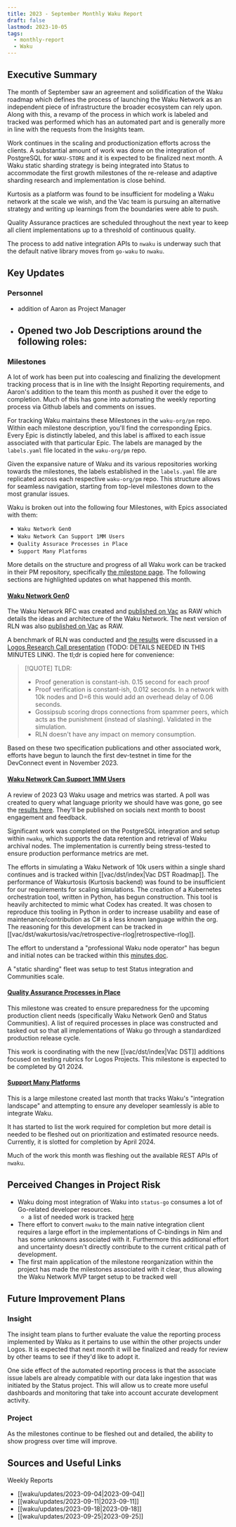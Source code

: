 ```yaml
---
title: 2023 - September Monthly Waku Report
draft: false
lastmod: 2023-10-05
tags:
  - monthly-report
  - Waku
---
```

## Executive Summary
The month of September saw an agreement and solidification of the Waku roadmap which defines the process of launching the Waku Network as an independent piece of infrastructure the broader ecosystem can rely upon. Along with this, a revamp of the process in which work is labeled and tracked was performed which has an automated part and is generally more in line with the requests from the Insights team. 

Work continues in the scaling and productionization efforts across the clients. A substantial amount of work was done on the integration of PostgreSQL for `WAKU-STORE` and it is expected to be finalized next month. A Waku static sharding strategy is being integrated into Status to accommodate the first growth milestones of the re-release and adaptive sharding research and implementation is close behind. 

Kurtosis as a platform was found to be insufficient for modeling a Waku network at the scale we wish, and the Vac team is pursuing an alternative strategy and writing up learnings from the boundaries were able to push. 

Quality Assurance practices are scheduled throughout the next year to keep all client implementations up to a threshold of continuous quality. 

The process to add native integration APIs to `nwaku` is underway such that the default native library moves from `go-waku` to `nwaku`.
## Key Updates

### Personnel
- addition of Aaron as Project Manager
- Opened two Job Descriptions around the following roles:
	- 

### Milestones
A lot of work has been put into coalescing and finalizing the development tracking process that is in line with the Insight Reporting requirements, and Aaron's addition to the team this month as pushed it over the edge to completion. Much of this has gone into automating the weekly reporting process via Github labels and comments on issues. 

For tracking Waku maintains these Milestones in the `waku-org/pm` repo. Within each milestone description, you'll find the corresponding Epics. Every Epic is distinctly labeled, and this label is affixed to each issue associated with that particular Epic. The labels are managed by the `labels.yaml` file located in the `waku-org/pm` repo. 

Given the expansive nature of Waku and its various repositories working towards the milestones, the labels established in the `labels.yaml` file are replicated across each respective `waku-org/pm` repo. This structure allows for seamless navigation, starting from top-level milestones down to the most granular issues.

Waku is broken out into the following four Milestones, with Epics associated with them:
- `Waku Network Gen0`
- `Waku Network Can Support 1MM Users`
- `Quality Assurace Processes in Place`
- `Support Many Platforms`

More details on the structure and progress of all Waku work can be tracked in their PM repository, specifically [the milestone page](https://github.com/waku-org/pm/milestones). The following sections are highlighted updates on what happened this month.

#### [Waku Network Gen0](https://github.com/waku-org/pm/issues/50)
The Waku Network RFC was created and [published on Vac](https://rfc.vac.dev/spec/64/) as RAW which details the ideas and architecture of the Waku Network. The next version of RLN was also [published on Vac](https://rfc.vac.dev/spec/58/) as RAW.

A benchmark of RLN was conducted and [the results](https://github.com/waku-org/research/issues/23) were discussed in a [Logos Research Call presentation](https://minutes.logos.co/logos/logos-research-call-notes#september-27) (TODO: DETAILS NEEDED IN THIS MINUTES LINK). The tl;dr is copied here for convenience:

> [!QUOTE] TLDR:
>
>
>- Proof generation is constant-ish. 0.15 second for each proof
>- Proof verification is constant-ish, 0.012 seconds. In a network with 10k nodes and D=6 this would add an overhead delay of 0.06 seconds.
>- Gossipsub scoring drops connections from spammer peers, which acts as the punishment (instead of slashing). Validated in the simulation.
>- RLN doesn't have any impact on memory consumption.

Based on these two specification publications and other associated work, efforts have begun to launch the first dev-testnet in time for the DevConnect event in November 2023.

#### [Waku Network Can Support 1MM Users](https://github.com/waku-org/pm/issues/83)
A review of 2023 Q3 Waku usage and metrics was started. A poll was created to query what language priority we should have was gone, go see the [results here](). They'll be published on socials next month to boost engagement and feedback. 

Significant work was completed on the PostgreSQL integration and setup within `nwaku`, which supports the data retention and retrieval of Waku archival nodes. The implementation is currently being stress-tested to ensure production performance metrics are met. 

The efforts in simulating a Waku Network of 10k users within a single shard continues and is tracked within [[vac/dst/index|Vac DST Roadmap]]. The performance of Wakurtosis (Kurtosis backend) was found to be insufficient for our requirements for scaling simulations. The creation of a Kubernetes orchestration tool, written in Python, has begun construction. This tool is heavily architected to mimic what Codex has created. It was chosen to reproduce this tooling in Python in order to increase usability and ease of maintenance/contribution as C# is a less known language within the org. The reasoning for this development can be tracked in [[vac/dst/wakurtosis/vac/retrospective-rlog|retrospective-rlog]].

The effort to understand a "professional Waku node operator" has begun and initial notes can be tracked within this [minutes doc](https://notes.status.im/node-operators-meeting). 

A "static sharding" fleet was setup to test Status integration and Communities scale. 
#### [Quality Assurance Processes in Place](https://github.com/waku-org/pm/issues/73)
This milestone was created to ensure preparedness for the upcoming production client needs (specifically Waku Network Gen0 and Status Communities). A list of required processes in place was constructed and tasked out so that all implementations of Waku go through a standardized production release cycle. 

This work is coordinating with the new [[vac/dst/index|Vac DST]] additions focused on testing rubrics for Logos Projects. This milestone is expected to be completed by Q1 2024. 
#### [Support Many Platforms](https://github.com/waku-org/pm/issues/42)
This is a large milestone created last month that tracks Waku's "integration landscape" and attempting to ensure any developer seamlessly is able to integrate Waku. 

It has started to list the work required for completion but more detail is needed to be fleshed out on prioritization and estimated resource needs. Currently, it is slotted for completion by April 2024. 

Much of the work this month was fleshing out the available REST APIs of `nwaku`. 


## Perceived Changes in Project Risk
- Waku doing most integration of Waku into `status-go` consumes a lot of Go-related developer resources.
	- a list of needed work is tracked [here](https://github.com/status-im/status-go/issues/4057)
- There effort to convert `nwaku` to the main native integration client requires a large effort in the implementations of C-bindings in Nim and has some unknowns associated with it. Furthermore this additional effort and uncertainty doesn't directly contribute to the current critical path of development. 
- The first main application of the milestone reorganization within the project has made the milestones associated with it clear, thus allowing the Waku Network MVP target setup to be tracked well

## Future Improvement Plans
### Insight
The insight team plans to further evaluate the value the reporting process implemented by Waku as it pertains to use within the other projects under Logos. It is expected that next month it will be finalized and ready for review by other teams to see if they'd like to adopt it. 

One side effect of the automated reporting process is that the associate issue labels are already compatible with our data lake ingestion that was initiated by the Status project. This will allow us to create more useful dashboards and monitoring that take into account accurate development activity. 

### Project
As the milestones continue to be fleshed out and detailed, the ability to show progress over time will improve. 

## Sources and Useful Links
Weekly Reports
- [[waku/updates/2023-09-04|2023-09-04]]
- [[waku/updates/2023-09-11|2023-09-11]]
- [[waku/updates/2023-09-18|2023-09-18]]
- [[waku/updates/2023-09-25|2023-09-25]]
